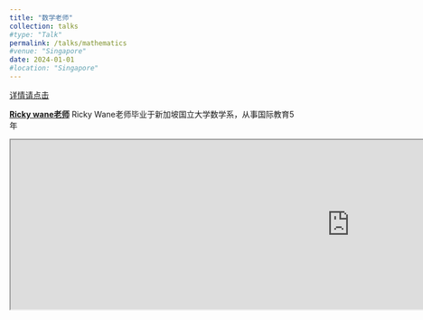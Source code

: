 ```yaml
---
title: "数学老师"
collection: talks
#type: "Talk"
permalink: /talks/mathematics
#venue: "Singapore"
date: 2024-01-01
#location: "Singapore"
---
```


[详情请点击](http://example2.com)


**[Ricky wane老师](https://ricky-wane.github.io/talks/ricky-wane)**
Ricky Wane老师毕业于新加坡国立大学数学系，从事国际教育5年

<iframe height=300 width=1200 src="https://ricky-wane.github.io/images/ricky_aime.png">
